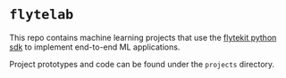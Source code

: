 # `flytelab`

This repo contains machine learning projects that use the
[flytekit python sdk](https://docs.flyte.org/projects/flytekit/en/latest/)
to implement end-to-end ML applications.

Project prototypes and code can be found under the `projects` directory.
